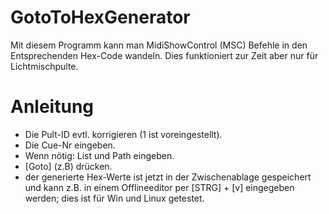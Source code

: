 # GotoToHexGenerator
Mit diesem Programm kann man MidiShowControl (MSC) Befehle in den Entsprechenden Hex-Code wandeln. Dies funktioniert zur Zeit aber nur für Lichtmischpulte.
# Anleitung
- Die Pult-ID evtl. korrigieren (1 ist voreingestellt).
- Die Cue-Nr eingeben.
- Wenn nötig: List und Path eingeben.
- [Goto] (z.B) drücken.
- der generierte Hex-Werte ist jetzt in der Zwischenablage gespeichert und kann z.B. in einem Offlineeditor per [STRG] + [v] eingegeben werden; dies ist für Win und Linux getestet.

